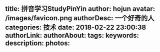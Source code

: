 title: 拼音学习StudyPinYin
author: hojun
avatar: /images/favicon.png
authorDesc: 一个好奇的人
categories: 技术
date: 2018-02-22 23:00:38
authorLink:
authorAbout:
tags:
keywords:
description:
photos:
---
